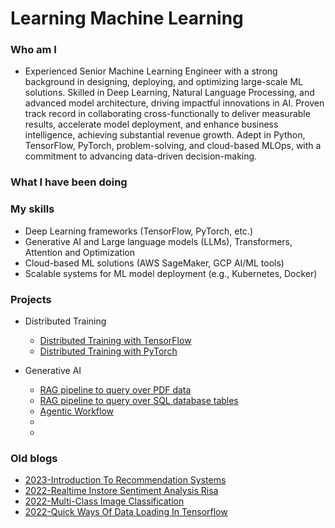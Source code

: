 # Learning Machine Learning
### Who am I
  - Experienced Senior Machine Learning Engineer with a strong background in designing, deploying, and optimizing large-scale ML solutions. Skilled in Deep Learning, Natural Language Processing, and advanced model architecture, driving impactful innovations in AI. Proven track record in collaborating cross-functionally to deliver measurable results, accelerate model deployment, and enhance business intelligence, achieving substantial revenue growth. Adept in Python, TensorFlow, PyTorch, problem-solving, and cloud-based MLOps, with a commitment to advancing data-driven decision-making.
    
### What I have been doing

### My skills
  - Deep Learning frameworks (TensorFlow, PyTorch, etc.)
  - Generative AI and Large language models (LLMs), Transformers, Attention and Optimization
  - Cloud-based ML solutions (AWS SageMaker, GCP AI/ML tools)
  - Scalable systems for ML model deployment (e.g., Kubernetes, Docker)

### Projects
- Distributed Training
  - [Distributed Training with TensorFlow]()
  - [Distributed Training with PyTorch]()

- Generative AI
  - [RAG pipeline to query over PDF data]()
  - [RAG pipeline to query over SQL database tables]()
  - [Agentic Workflow]()
  - []()
  - []()

### Old blogs
- [2023-Introduction To Recommendation Systems](https://rahulbakshee.github.io/iWriteHere/2023/03/04/Introduction-to-Recommendation-Systems.html)
- [2022-Realtime Instore Sentiment Analysis Risa](https://rahulbakshee.github.io/iWriteHere/2022/03/08/RealTime-InStore-Sentiment-Analysis-RISA.html)
- [2022-Multi-Class Image Classification](https://rahulbakshee.github.io/iWriteHere/2022/02/08/Deep-Learning-Take-Home-Assignment.html)
- [2022-Quick Ways Of Data Loading In Tensorflow](https://rahulbakshee.github.io/iWriteHere/2022/01/16/Quick-ways-of-data-loading-in-TensorFlow.html)
